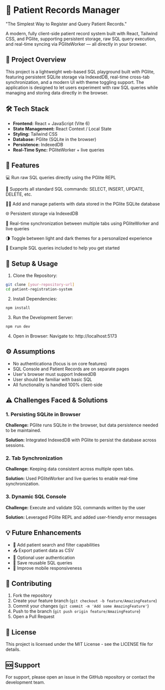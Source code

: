 # 🏥 Patient Records Manager

"The Simplest Way to Register and Query Patient Records."

A modern, fully client-side patient record system built with React, Tailwind CSS, and PGlite, supporting persistent storage, raw SQL query execution, and real-time syncing via PGliteWorker — all directly in your browser.

## 📘 Project Overview

This project is a lightweight web-based SQL playground built with PGlite, featuring persistent SQLite storage via IndexedDB, real-time cross-tab synchronization, and a modern UI with theme toggling support. The application is designed to let users experiment with raw SQL queries while managing and storing data directly in the browser.

## 🛠️ Tech Stack

- **Frontend:** React + JavaScript (Vite 6)
- **State Management:** React Context / Local State
- **Styling:** Tailwind CSS
- **Database:** PGlite (SQLite in the browser)
- **Persistence:** IndexedDB
- **Real-Time Sync:** PGliteWorker + live queries

## 🌟 Features

💻 Run raw SQL queries directly using the PGlite REPL

📄 Supports all standard SQL commands: SELECT, INSERT, UPDATE, DELETE, etc.

👨‍⚕️ Add and manage patients with data stored in the PGlite SQLite database

🌐 Persistent storage via IndexedDB

🔁 Real-time synchronization between multiple tabs using PGliteWorker and live queries

🌗 Toggle between light and dark themes for a personalized experience

🧪 Example SQL queries included to help you get started

## 🚀 Setup & Usage

1. Clone the Repository:
```bash
git clone [your-repository-url]
cd patient-registration-system
```

2. Install Dependencies:
```bash
npm install
```

3. Run the Development Server:
```bash
npm run dev
```

4. Open in Browser:
Navigate to: http://localhost:5173

## ⚙️ Assumptions

- No authenticationa (focus is on core features)
- SQL Console and Patient Records are on separate pages
- User's browser must support IndexedDB
- User should be familiar with basic SQL
- All functionality is handled 100% client-side

## ⚠️ Challenges Faced & Solutions

### 1. Persisting SQLite in Browser
**Challenge:** PGlite runs SQLite in the browser, but data persistence needed to be maintained.

**Solution:** Integrated IndexedDB with PGlite to persist the database across sessions.

### 2. Tab Synchronization
**Challenge:** Keeping data consistent across multiple open tabs.

**Solution:** Used PGliteWorker and live queries to enable real-time synchronization.

### 3. Dynamic SQL Console
**Challenge:** Execute and validate SQL commands written by the user

**Solution:** Leveraged PGlite REPL and added user-friendly error messages

## 💡 Future Enhancements

- 🔎 Add patient search and filter capabilities
- 📤 Export patient data as CSV
- 🔐 Optional user authentication
- 💾 Save reusable SQL queries
- 📱 Improve mobile responsiveness

## 📝 Contributing

1. Fork the repository
2. Create your feature branch (`git checkout -b feature/AmazingFeature`)
3. Commit your changes (`git commit -m 'Add some AmazingFeature'`)
4. Push to the branch (`git push origin feature/AmazingFeature`)
5. Open a Pull Request

## 📄 License

This project is licensed under the MIT License - see the LICENSE file for details.

## 🆘 Support

For support, please open an issue in the GitHub repository or contact the development team. 